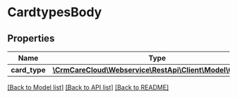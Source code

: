 # CardtypesBody

## Properties
Name | Type | Description | Notes
------------ | ------------- | ------------- | -------------
**card_type** | [**\CrmCareCloud\Webservice\RestApi\Client\Model\CardType**](CardType.md) |  | 

[[Back to Model list]](../../README.md#documentation-for-models) [[Back to API list]](../../README.md#documentation-for-api-endpoints) [[Back to README]](../../README.md)

